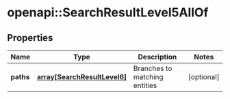 # openapi::SearchResultLevel5AllOf


## Properties
Name | Type | Description | Notes
------------ | ------------- | ------------- | -------------
**paths** | [**array[SearchResultLevel6]**](search_result_level6.md) | Branches to matching entities | [optional] 


